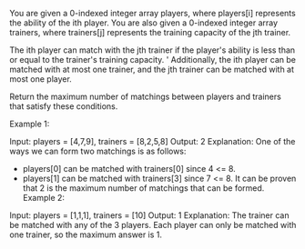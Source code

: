 You are given a 0-indexed integer array players, where players[i] represents the ability of the ith player. You are also given a 0-indexed integer array trainers, 
where trainers[j] represents the training capacity of the jth trainer.

The ith player can match with the jth trainer if the player's ability is less than or equal to the trainer's training capacity. '
Additionally, the ith player can be matched with at most one trainer, and the jth trainer can be matched with at most one player.

Return the maximum number of matchings between players and trainers that satisfy these conditions.


Example 1:

Input: players = [4,7,9], trainers = [8,2,5,8]
Output: 2
Explanation:
One of the ways we can form two matchings is as follows:
- players[0] can be matched with trainers[0] since 4 <= 8.
- players[1] can be matched with trainers[3] since 7 <= 8.
It can be proven that 2 is the maximum number of matchings that can be formed.
Example 2:

Input: players = [1,1,1], trainers = [10]
Output: 1
Explanation:
The trainer can be matched with any of the 3 players.
Each player can only be matched with one trainer, so the maximum answer is 1.
